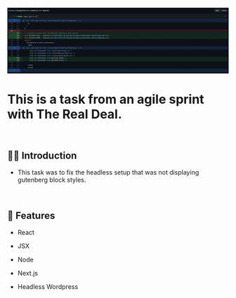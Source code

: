 ![](https://raw.githubusercontent.com/Matthewpco/WP-Headless-React-TypeScript/main/TRD-16/TRD-16.jpg)

# This is a task from an agile sprint with The Real Deal.

<br>

## 🙋‍♂️ Introduction

- This task was to fix the headless setup that was not displaying gutenberg block styles.

<br>

## 📜 Features

- React
- JSX
- Node
- Next.js
- Headless Wordpress

  <br>
